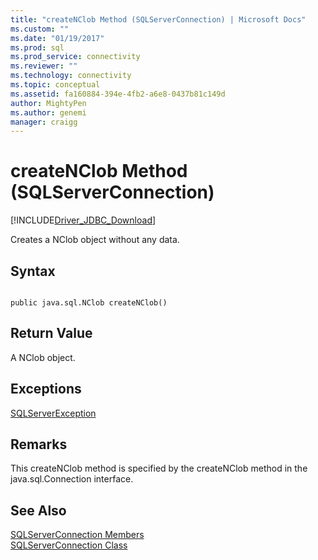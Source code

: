 ```yaml
---
title: "createNClob Method (SQLServerConnection) | Microsoft Docs"
ms.custom: ""
ms.date: "01/19/2017"
ms.prod: sql
ms.prod_service: connectivity
ms.reviewer: ""
ms.technology: connectivity
ms.topic: conceptual
ms.assetid: fa160884-394e-4fb2-a6e8-0437b81c149d
author: MightyPen
ms.author: genemi
manager: craigg
---
```

# createNClob Method (SQLServerConnection)
[!INCLUDE[Driver_JDBC_Download](../../../includes/driver_jdbc_download.md)]

  Creates a NClob object without any data.  
  
## Syntax  
  
```  
  
public java.sql.NClob createNClob()  
```  
  
## Return Value  
 A NClob object.  
  
## Exceptions  
 [SQLServerException](../../../connect/jdbc/reference/sqlserverexception-class.md)  
  
## Remarks  
 This createNClob method is specified by the createNClob method in the java.sql.Connection interface.  
  
## See Also  
 [SQLServerConnection Members](../../../connect/jdbc/reference/sqlserverconnection-members.md)   
 [SQLServerConnection Class](../../../connect/jdbc/reference/sqlserverconnection-class.md)  
  
  
